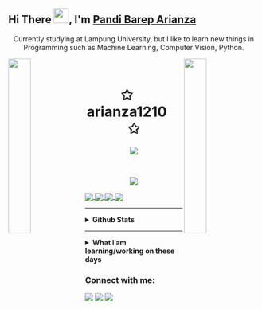 ## Hi There <img src="https://raw.githubusercontent.com/iampavangandhi/iampavangandhi/master/gifs/Hi.gif" width="30px">, I'm [Pandi Barep Arianza](https://github.com/arianza1210/)
<p align="center">Currently studying at Lampung University, but I like to learn new things in Programming such as Machine Learning, Computer Vision, Python.</p>
<img align="left" src="https://miro.medium.com/v2/resize:fit:640/0*tJNzGYRLWKLKC3Io.gif" width="30%" style="display:inline;"><img align="right" src="https://miro.medium.com/v2/resize:fit:640/0*tJNzGYRLWKLKC3Io.gif" width="30%" style="display:inline;">
<br>
<p align="center">
    <h1 align="center">✩&emsp;arianza1210&emsp;✩</h1>
</p>
<p align="center">
    <img src="https://readme-typing-svg.herokuapp.com/?lines=Yoooooooooooooooo;Welcome+to+my+profile!;Have+a+look+around!&font=Fira%20Code&color=%FFFFFF&center=true&width=280&height=50">
</p>
<br>
<p align="center">
    <img id="preview" src="https://komarev.com/ghpvc/?username=arianza1210&color=grey">
</p>


<a href="https://github.com/arianza1210/Tucilweb/">
  <img align="center" src="https://github-readme-stats.vercel.app/api/pin/?username=arianza1210&repo=Tucilweb&theme=vue-dark" />
</a>
<a href="https://github.com/arianza1210/mobilelanjut">
  <img align="center" src="https://github-readme-stats.vercel.app/api/pin/?username=arianza1210&repo=mobilelanjut&theme=vue-dark" />
</a>
<a href="https://github.com/arianza1210/Data_Scientist/">
  <img align="center" src="https://github-readme-stats.vercel.app/api/pin/?username=arianza1210&repo=Data_Scientist&theme=vue-dark" />
</a>
<a href="https://github.com/arianza1210/ComputerVision/">
  <img align="center" src="https://github-readme-stats.vercel.app/api/pin/?username=arianza1210&repo=ComputerVision&theme=vue-dark" />
</a>

---

<details>	
  <summary><b> Github Stats</b></summary>
<img height="180em" src="https://github-readme-stats.vercel.app/api?username=arianza1210&show_icons=true&theme=calm&hide_border=true" />
<img height="180em" src="https://github-readme-stats.vercel.app/api/top-langs/?username=arianza1210&layout=compact&theme=calm&hide_border=true"/>
</details>

---

<details>
 <summary><b>What i am learning/working on these days</b></summary>
    - 🔭 I’m currently studying computer vision</br>
    - 🌱 I’m currently learning Python</br>
    - 🤔 I’m looking for help with master of programming. hehe </br> 
    - 📫 How to reach me: <a href="mailto:pandiarianza2000.com">Email me!</a>  </br>
</details>


### Connect with me:
<p>
    <a href="https://instagram.com/pandi_arianza12" target="blank"><img src="https://img.shields.io/twitter/url?label=Pandi_arianza12&logo=Instagram&style=social&url=https%3A%2F%2Finstagram.com%2Fpandi_arianza12" /></a>
    <a href="https://twitter.com/PArianza" target="blank"><img src="https://img.shields.io/twitter/url?label=PArianza&style=social&url=https%3A%2F%2Ftwitter.com%2FPArianza" /></a>
    <a href="https://web.facebook.com/pandibareparianza.arianza" target="blank"><img src="https://img.shields.io/twitter/url?label=Pandi%20Barep%20Arianza&logo=facebook&style=social&url=https%3A%2F%2Fweb.facebook.com%2Fpandibareparianza.arianza" /></a> 

</p>

